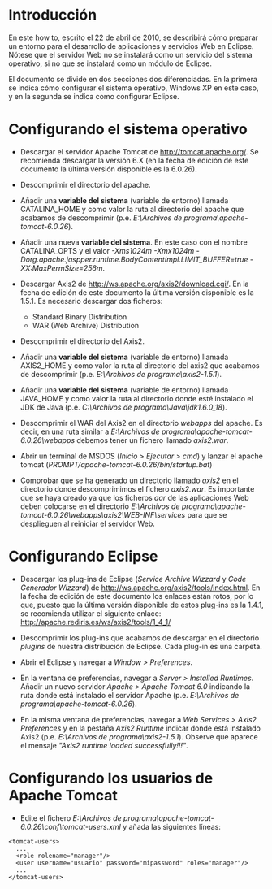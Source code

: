 # Introducción #

En este how to, escrito el 22 de abril de 2010, se describirá cómo preparar un entorno para el desarrollo de aplicaciones y servicios Web en Eclipse. Nótese que el servidor Web no se instalará como un servicio del sistema operativo, si no que se instalará como un módulo de Eclipse.

El documento se divide en dos secciones dos diferenciadas. En la primera se indica cómo configurar el sistema operativo, Windows XP en este caso, y en la segunda se indica como configurar Eclipse.

# Configurando el sistema operativo #

  * Descargar el servidor Apache Tomcat de http://tomcat.apache.org/. Se recomienda descargar la versión 6.X (en la fecha de edición de este documento la última versión disponible es la 6.0.26).

  * Descomprimir el directorio del apache.

  * Añadir una **variable del sistema** (variable de entorno) llamada CATALINA\_HOME y como valor la ruta al directorio del apache que acabamos de descomprimir (p.e. _E:\Archivos de programa\apache-tomcat-6.0.26_).

  * Añadir una nueva **variable del sistema**. En este caso con el nombre CATALINA\_OPTS y el valor _-Xms1024m -Xmx1024m -Dorg.apache.jaspper.runtime.BodyContentImpl.LIMIT\_BUFFER=true -XX:MaxPermSize=256m_.

  * Descargar Axis2 de http://ws.apache.org/axis2/download.cgi/. En la fecha de edición de este documento la última versión disponible es la 1.5.1. Es necesario descargar dos ficheros:
    * Standard Binary Distribution
    * WAR (Web Archive) Distribution

  * Descomprimir el directorio del Axis2.

  * Añadir una **variable del sistema** (variable de entorno) llamada AXIS2\_HOME y como valor la ruta al directorio del axis2 que acabamos de descomprimir (p.e. _E:\Archivos de programa\axis2-1.5.1_).

  * Añadir una **variable del sistema** (variable de entorno) llamada JAVA\_HOME y como valor la ruta al directorio donde esté instalado el JDK de Java (p.e. _C:\Archivos de programa\Java\jdk1.6.0\_18_).

  * Descomprimir el WAR del Axis2 en el directorio _webapps_ del apache. Es decir, en una ruta similar a _E:\Archivos de programa\apache-tomcat-6.0.26\webapps_ debemos tener un fichero llamado _axis2.war_.

  * Abrir un terminal de MSDOS (_Inicio > Ejecutar > cmd_) y lanzar el apache tomcat (_PROMPT/apache-tomcat-6.0.26/bin/startup.bat_)

  * Comprobar que se ha generado un directorio llamado _axis2_ en el directorio donde descomprimimos el fichero _axis2.war_. Es importante que se haya creado ya que los ficheros _aar_ de las aplicaciones Web deben colocarse en el directorio _E:\Archivos de programa\apache-tomcat-6.0.26\webapps\axis2\WEB-INF\services_ para que se desplieguen al reiniciar el servidor Web.

# Configurando Eclipse #

  * Descargar los plug-ins de Eclipse (_Service Archive Wizzard_ y _Code Generador Wizzard_) de http://ws.apache.org/axis2/tools/index.html. En la fecha de edición de este documento los enlaces están rotos, por lo que, puesto que la última versión disponible de estos plug-ins es la 1.4.1, se recomienda utilizar el siguiente enlace: http://apache.rediris.es/ws/axis2/tools/1_4_1/

  * Descomprimir los plug-ins que acabamos de descargar en el directorio _plugins_ de nuestra distribución de Eclipse. Cada plug-in es una carpeta.

  * Abrir el Eclipse y navegar a _Window > Preferences_.

  * En la ventana de preferencias, navegar a _Server > Installed Runtimes_. Añadir un nuevo servidor _Apache > Apache Tomcat 6.0_ indicando la ruta donde está instalado el servidor Apache (p.e. _E:\Archivos de programa\apache-tomcat-6.0.26_).

  * En la misma ventana de preferencias, navegar a _Web Services > Axis2 Preferences_ y en la pestaña _Axis2 Runtime_ indicar donde está instalado Axis2 (p.e. _E:\Archivos de programa\axis2-1.5.1_). Observe que aparece el mensaje _"Axis2 runtime loaded successfully!!!"_.

# Configurando los usuarios de Apache Tomcat #

  * Edite el fichero _E:\Archivos de programa\apache-tomcat-6.0.26\conf\tomcat-users.xml_ y añada las siguientes líneas:
```
<tomcat-users>
  ...
  <role rolename="manager"/>
  <user username="usuario" password="mipassword" roles="manager"/>
  ...
</tomcat-users>
```